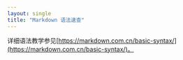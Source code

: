 ```yaml
---
layout: single
title: "Markdown 语法速查"
---
```


详细语法教学参见[https://markdown.com.cn/basic-syntax/](https://markdown.com.cn/basic-syntax/)。

